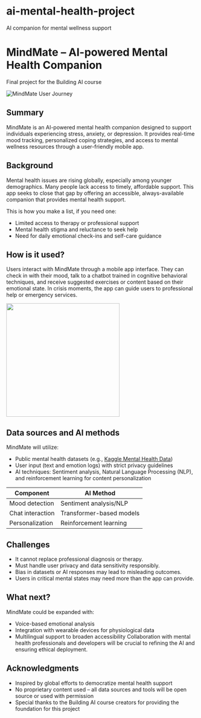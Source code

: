 # ai-mental-health-project
AI companion for mental wellness support
# MindMate – AI-powered Mental Health Companion

Final project for the Building AI course

![MindMate User Journey](/AI-Powered_Mental_Health_Companion_User_Journey.png)
## Summary

MindMate is an AI-powered mental health companion designed to support individuals experiencing stress, anxiety, or depression. It provides real-time mood tracking, personalized coping strategies, and access to mental wellness resources through a user-friendly mobile app.

## Background

Mental health issues are rising globally, especially among younger demographics. Many people lack access to timely, affordable support. This app seeks to close that gap by offering an accessible, always-available companion that provides mental health support.

This is how you make a list, if you need one:
* Limited access to therapy or professional support
* Mental health stigma and reluctance to seek help
* Need for daily emotional check-ins and self-care guidance

## How is it used?

Users interact with MindMate through a mobile app interface. They can check in with their mood, talk to a chatbot trained in cognitive behavioral techniques, and receive suggested exercises or content based on their emotional state. In crisis moments, the app can guide users to professional help or emergency services.

<img src="https://upload.wikimedia.org/wikipedia/commons/5/5e/Sleeping_cat_on_her_back.jpg" width="300">


## Data sources and AI methods

MindMate will utilize:
* Public mental health datasets (e.g., [Kaggle Mental Health Data](https://www.kaggle.com/datasets))
* User input (text and emotion logs) with strict privacy guidelines
* AI techniques: Sentiment analysis, Natural Language Processing (NLP), and reinforcement learning for content personalization

| Component        | AI Method                 |
| ---------------- | ------------------------- |
| Mood detection   | Sentiment analysis/NLP     |
| Chat interaction | Transformer-based models   |
| Personalization  | Reinforcement learning     |

## Challenges

* It cannot replace professional diagnosis or therapy.
* Must handle user privacy and data sensitivity responsibly.
* Bias in datasets or AI responses may lead to misleading outcomes.
* Users in critical mental states may need more than the app can provide.

## What next?

MindMate could be expanded with:
* Voice-based emotional analysis
* Integration with wearable devices for physiological data
* Multilingual support to broaden accessibility
Collaboration with mental health professionals and developers will be crucial to refining the AI and ensuring ethical deployment.

## Acknowledgments

* Inspired by global efforts to democratize mental health support
* No proprietary content used – all data sources and tools will be open source or used with permission
* Special thanks to the Building AI course creators for providing the foundation for this project
